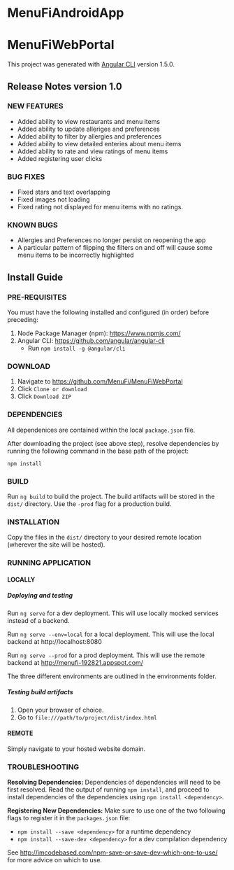 # MenuFiAndroidApp

# MenuFiWebPortal

This project was generated with [Angular CLI](https://github.com/angular/angular-cli) version 1.5.0.

## Release Notes version 1.0

### NEW FEATURES

* Added ability to view restaurants and menu items
* Added ability to update alleriges and preferences
* Added ability to filter by allergies and preferences
* Added ability to view detailed enteries about menu items
* Added ability to rate and view ratings of menu items
* Added registering user clicks

### BUG FIXES

* Fixed stars and text overlapping
* Fixed images not loading
* Fixed rating not displayed for menu items with no ratings.

### KNOWN BUGS

* Allergies and Preferences no longer persist on reopening the app
* A particular pattern of flipping the filters on and off will cause some menu items to be incorrectly highlighted

## Install Guide

### PRE-REQUISITES

You must have the following installed and configured (in order) before preceding:
1. Node Package Manager (npm): https://www.npmjs.com/
2. Angular CLI: https://github.com/angular/angular-cli
    - Run `npm install -g @angular/cli`

### DOWNLOAD

1. Navigate to https://github.com/MenuFi/MenuFiWebPortal
2. Click `Clone or download`
3. Click `Download ZIP`

### DEPENDENCIES

All dependenices are contained within the local `package.json` file.

After downloading the project (see above step), resolve dependencies by running the following command in the base path of the project:

`npm install`

### BUILD

Run `ng build` to build the project. The build artifacts will be stored in the `dist/` directory. Use the `-prod` flag for a production build.

### INSTALLATION

Copy the files in the `dist/` directory to your desired remote location (wherever the site will be hosted).

### RUNNING APPLICATION

#### LOCALLY

##### Deploying and testing

Run `ng serve` for a dev deployment. This will use locally mocked services instead of a backend.

Run `ng serve --env=local` for a local deployment. This will use the local backend at http://localhost:8080

Run `ng serve --prod` for a prod deployment. This will use the remote backend at http://menufi-192821.appspot.com/

The three different environments are outlined in the environments folder.

##### Testing build artifacts

1. Open your browser of choice.
2. Go to `file:///path/to/project/dist/index.html`

#### REMOTE

Simply navigate to your hosted website domain.

### TROUBLESHOOTING

**Resolving Dependencies:** Dependencies of dependencies will need to be first resolved. Read the output of running `npm install`, and proceed to install dependencies of the dependencies using `npm install <dependency>`.

**Registering New Dependencies:** Make sure to use one of the two following flags to register it in the `packages.json` file:

* `npm install --save <dependency>` for a runtime dependency
* `npm install --save-dev <dependency>` for a dev compilation dependency

See http://imcodebased.com/npm-save-or-save-dev-which-one-to-use/ for more advice on which to use.
